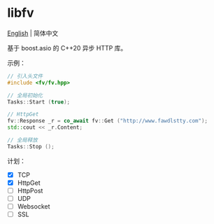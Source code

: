 ﻿# libfv

[English](./README.md) | 简体中文

基于 boost.asio 的 C++20 异步 HTTP 库。

示例：

```cpp
// 引入头文件
#include <fv/fv.hpp>

// 全局初始化
Tasks::Start (true);

// HttpGet
fv::Response _r = co_await fv::Get ("http://www.fawdlstty.com");
std::cout << _r.Content;

// 全局释放
Tasks::Stop ();
```

计划：

- [x] TCP
- [x] HttpGet
- [ ] HttpPost
- [ ] UDP
- [ ] Websocket
- [ ] SSL
